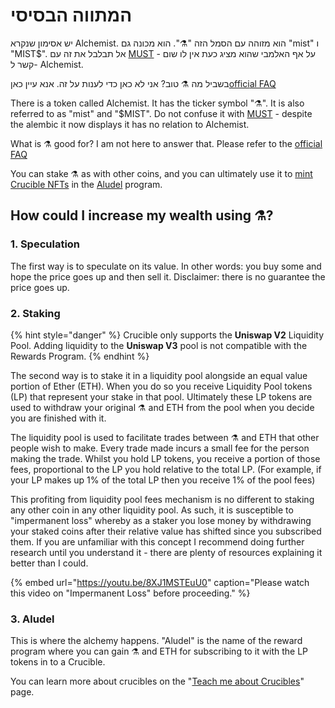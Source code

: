 # המתווה הבסיסי

יש אסימון שנקרא Alchemist. הוא מזוהה עם הסמל הזה "⚗️". הוא מכונה גם "mist" ו "MIST$". אל תבלבל את זה עם [MUST](https://www.coingecko.com/en/coins/must) - על אף האלמבי שהוא מציג כעת אין לו שום קשר ל- Alchemist.

בשביל מה ⚗️ טוב? אני לא כאן כדי לענות על זה. אנא עיין כאן[offici](faq.md)[al FAQ](faq.md)

There is a token called Alchemist. It has the ticker symbol "⚗️". It is also referred to as "mist" and "$MIST". Do not confuse it with [MUST](https://www.coingecko.com/en/coins/must) - despite the alembic it now displays it has no relation to Alchemist.

What is ⚗️ good for? I am not here to answer that. Please refer to the [official FAQ](faq.md)

You can stake ⚗️ as with other coins, and you can ultimately use it to [mint Crucible NFTs](crucible/teach-me-about-crucibles.md) in the [Aludel](the-basic-outline.md#3-aludel) program.

## How could I increase my wealth using ⚗️?

### 1. Speculation

The first way is to speculate on its value. In other words: you buy some and hope the price goes up and then sell it. Disclaimer: there is no guarantee the price goes up.

### 2. Staking

{% hint style="danger" %}
Crucible only supports the **Uniswap V2** Liquidity Pool. Adding liquidity to the **Uniswap V3** pool is not compatible with the Rewards Program.
{% endhint %}

The second way is to stake it in a liquidity pool alongside an equal value portion of Ether \(ETH\). When you do so you receive Liquidity Pool tokens \(LP\) that represent your stake in that pool. Ultimately these LP tokens are used to withdraw your original ⚗️ and ETH from the pool when you decide you are finished with it.

The liquidity pool is used to facilitate trades between ⚗️ and ETH that other people wish to make. Every trade made incurs a small fee for the person making the trade. Whilst you hold LP tokens, you receive a portion of those fees, proportional to the LP you hold relative to the total LP. \(For example, if your LP makes up 1% of the total LP then you receive 1% of the pool fees\)

This profiting from liquidity pool fees mechanism is no different to staking any other coin in any other liquidity pool. As such, it is susceptible to "impermanent loss" whereby as a staker you lose money by withdrawing your staked coins after their relative value has shifted since you subscribed them. If you are unfamiliar with this concept I recommend doing further research until you understand it - there are plenty of resources explaining it better than I could.

{% embed url="https://youtu.be/8XJ1MSTEuU0" caption="Please watch this video on \"Impermanent Loss\" before proceeding." %}

### 3. Aludel

This is where the alchemy happens. "Aludel" is the name of the reward program where you can gain ⚗️ and ETH for subscribing to it with the LP tokens in to a Crucible.

You can learn more about crucibles on the "[Teach me about Crucibles](crucible/teach-me-about-crucibles.md)" page.

